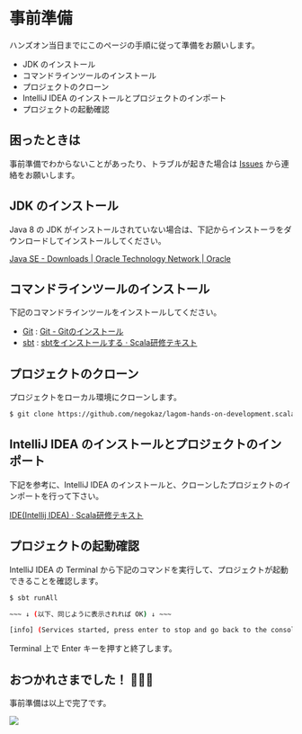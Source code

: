 # 事前準備

ハンズオン当日までにこのページの手順に従って準備をお願いします。

* JDK のインストール
* コマンドラインツールのインストール
* プロジェクトのクローン
* IntelliJ IDEA のインストールとプロジェクトのインポート
* プロジェクトの起動確認

## 困ったときは

事前準備でわからないことがあったり、トラブルが起きた場合は [Issues](https://github.com/negokaz/lagom-hands-on-development.scala/issues) から連絡をお願いします。

## JDK のインストール

Java 8 の JDK がインストールされていない場合は、下記からインストーラをダウンロードしてインストールしてください。

[Java SE - Downloads | Oracle Technology Network | Oracle](http://www.oracle.com/technetwork/java/javase/downloads/index.html)

## コマンドラインツールのインストール

下記のコマンドラインツールをインストールしてください。

* [Git](https://git-scm.com/) : [Git - Gitのインストール](https://git-scm.com/book/ja/v2/%E4%BD%BF%E3%81%84%E5%A7%8B%E3%82%81%E3%82%8B-Git%E3%81%AE%E3%82%A4%E3%83%B3%E3%82%B9%E3%83%88%E3%83%BC%E3%83%AB)
* [sbt](http://www.scala-sbt.org/) : [sbtをインストールする · Scala研修テキスト](http://dwango.github.io/scala_text/sbt-install.html)

## プロジェクトのクローン

プロジェクトをローカル環境にクローンします。

```bash
$ git clone https://github.com/negokaz/lagom-hands-on-development.scala.git
```

## IntelliJ IDEA のインストールとプロジェクトのインポート

下記を参考に、IntelliJ IDEA のインストールと、クローンしたプロジェクトのインポートを行って下さい。

[IDE(Intellij IDEA) · Scala研修テキスト](http://dwango.github.io/scala_text/IDE.html)

## プロジェクトの起動確認

IntelliJ IDEA の Terminal から下記のコマンドを実行して、プロジェクトが起動できることを確認します。

```bash
$ sbt runAll

~~~ ↓ (以下、同じように表示されれば OK) ↓ ~~~

[info] (Services started, press enter to stop and go back to the console...)
```

Terminal 上で Enter キーを押すと終了します。

## おつかれさまでした！ :tada::tada::tada:

事前準備は以上で完了です。

![](http://i.imgur.com/iZbk1kW.gif)
